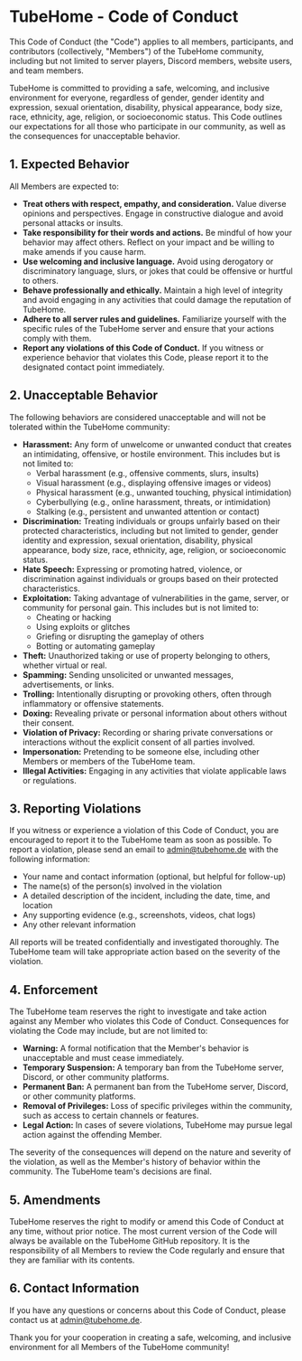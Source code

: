 # TubeHome - Code of Conduct

This Code of Conduct (the "Code") applies to all members, participants, and contributors (collectively, "Members") of the TubeHome community, including but not limited to server players, Discord members, website users, and team members.

TubeHome is committed to providing a safe, welcoming, and inclusive environment for everyone, regardless of gender, gender identity and expression, sexual orientation, disability, physical appearance, body size, race, ethnicity, age, religion, or socioeconomic status. This Code outlines our expectations for all those who participate in our community, as well as the consequences for unacceptable behavior.

## 1. Expected Behavior

All Members are expected to:

*   **Treat others with respect, empathy, and consideration.** Value diverse opinions and perspectives. Engage in constructive dialogue and avoid personal attacks or insults.
*   **Take responsibility for their words and actions.** Be mindful of how your behavior may affect others. Reflect on your impact and be willing to make amends if you cause harm.
*   **Use welcoming and inclusive language.** Avoid using derogatory or discriminatory language, slurs, or jokes that could be offensive or hurtful to others.
*   **Behave professionally and ethically.** Maintain a high level of integrity and avoid engaging in any activities that could damage the reputation of TubeHome.
*   **Adhere to all server rules and guidelines.** Familiarize yourself with the specific rules of the TubeHome server and ensure that your actions comply with them.
*   **Report any violations of this Code of Conduct.** If you witness or experience behavior that violates this Code, please report it to the designated contact point immediately.

## 2. Unacceptable Behavior

The following behaviors are considered unacceptable and will not be tolerated within the TubeHome community:

*   **Harassment:** Any form of unwelcome or unwanted conduct that creates an intimidating, offensive, or hostile environment. This includes but is not limited to:
    *   Verbal harassment (e.g., offensive comments, slurs, insults)
    *   Visual harassment (e.g., displaying offensive images or videos)
    *   Physical harassment (e.g., unwanted touching, physical intimidation)
    *   Cyberbullying (e.g., online harassment, threats, or intimidation)
    *   Stalking (e.g., persistent and unwanted attention or contact)
*   **Discrimination:** Treating individuals or groups unfairly based on their protected characteristics, including but not limited to gender, gender identity and expression, sexual orientation, disability, physical appearance, body size, race, ethnicity, age, religion, or socioeconomic status.
*   **Hate Speech:** Expressing or promoting hatred, violence, or discrimination against individuals or groups based on their protected characteristics.
*   **Exploitation:** Taking advantage of vulnerabilities in the game, server, or community for personal gain. This includes but is not limited to:
    *   Cheating or hacking
    *   Using exploits or glitches
    *   Griefing or disrupting the gameplay of others
    *   Botting or automating gameplay
*   **Theft:** Unauthorized taking or use of property belonging to others, whether virtual or real.
*   **Spamming:** Sending unsolicited or unwanted messages, advertisements, or links.
*   **Trolling:** Intentionally disrupting or provoking others, often through inflammatory or offensive statements.
*   **Doxing:** Revealing private or personal information about others without their consent.
*   **Violation of Privacy:** Recording or sharing private conversations or interactions without the explicit consent of all parties involved.
*   **Impersonation:** Pretending to be someone else, including other Members or members of the TubeHome team.
*   **Illegal Activities:** Engaging in any activities that violate applicable laws or regulations.

## 3. Reporting Violations

If you witness or experience a violation of this Code of Conduct, you are encouraged to report it to the TubeHome team as soon as possible. To report a violation, please send an email to [admin@tubehome.de](mailto:admin@tubehome.de) with the following information:

*   Your name and contact information (optional, but helpful for follow-up)
*   The name(s) of the person(s) involved in the violation
*   A detailed description of the incident, including the date, time, and location
*   Any supporting evidence (e.g., screenshots, videos, chat logs)
*   Any other relevant information

All reports will be treated confidentially and investigated thoroughly. The TubeHome team will take appropriate action based on the severity of the violation.

## 4. Enforcement

The TubeHome team reserves the right to investigate and take action against any Member who violates this Code of Conduct. Consequences for violating the Code may include, but are not limited to:

*   **Warning:** A formal notification that the Member's behavior is unacceptable and must cease immediately.
*   **Temporary Suspension:** A temporary ban from the TubeHome server, Discord, or other community platforms.
*   **Permanent Ban:** A permanent ban from the TubeHome server, Discord, or other community platforms.
*   **Removal of Privileges:** Loss of specific privileges within the community, such as access to certain channels or features.
*   **Legal Action:** In cases of severe violations, TubeHome may pursue legal action against the offending Member.

The severity of the consequences will depend on the nature and severity of the violation, as well as the Member's history of behavior within the community. The TubeHome team's decisions are final.

## 5. Amendments

TubeHome reserves the right to modify or amend this Code of Conduct at any time, without prior notice. The most current version of the Code will always be available on the TubeHome GitHub repository. It is the responsibility of all Members to review the Code regularly and ensure that they are familiar with its contents.

## 6. Contact Information

If you have any questions or concerns about this Code of Conduct, please contact us at [admin@tubehome.de](mailto:admin@tubehome.de).

Thank you for your cooperation in creating a safe, welcoming, and inclusive environment for all Members of the TubeHome community!
